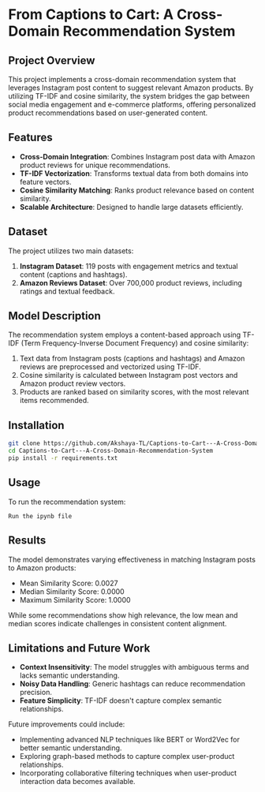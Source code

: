 # From Captions to Cart: A Cross-Domain Recommendation System

## Project Overview

This project implements a cross-domain recommendation system that leverages Instagram post content to suggest relevant Amazon products. By utilizing TF-IDF and cosine similarity, the system bridges the gap between social media engagement and e-commerce platforms, offering personalized product recommendations based on user-generated content.

## Features

- **Cross-Domain Integration**: Combines Instagram post data with Amazon product reviews for unique recommendations.
- **TF-IDF Vectorization**: Transforms textual data from both domains into feature vectors.
- **Cosine Similarity Matching**: Ranks product relevance based on content similarity.
- **Scalable Architecture**: Designed to handle large datasets efficiently.

## Dataset

The project utilizes two main datasets:

1. **Instagram Dataset**: 119 posts with engagement metrics and textual content (captions and hashtags).
2. **Amazon Reviews Dataset**: Over 700,000 product reviews, including ratings and textual feedback.

## Model Description

The recommendation system employs a content-based approach using TF-IDF (Term Frequency-Inverse Document Frequency) and cosine similarity:

1. Text data from Instagram posts (captions and hashtags) and Amazon reviews are preprocessed and vectorized using TF-IDF.
2. Cosine similarity is calculated between Instagram post vectors and Amazon product review vectors.
3. Products are ranked based on similarity scores, with the most relevant items recommended.

## Installation

```bash
git clone https://github.com/Akshaya-TL/Captions-to-Cart---A-Cross-Domain-Recommendation-System.git
cd Captions-to-Cart---A-Cross-Domain-Recommendation-System
pip install -r requirements.txt
```

## Usage

To run the recommendation system:

```
Run the ipynb file
```

## Results

The model demonstrates varying effectiveness in matching Instagram posts to Amazon products:

- Mean Similarity Score: 0.0027
- Median Similarity Score: 0.0000
- Maximum Similarity Score: 1.0000

While some recommendations show high relevance, the low mean and median scores indicate challenges in consistent content alignment.

## Limitations and Future Work

- **Context Insensitivity**: The model struggles with ambiguous terms and lacks semantic understanding.
- **Noisy Data Handling**: Generic hashtags can reduce recommendation precision.
- **Feature Simplicity**: TF-IDF doesn't capture complex semantic relationships.

Future improvements could include:
- Implementing advanced NLP techniques like BERT or Word2Vec for better semantic understanding.
- Exploring graph-based methods to capture complex user-product relationships.
- Incorporating collaborative filtering techniques when user-product interaction data becomes available.
